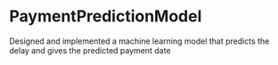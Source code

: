 # PaymentPredictionModel
Designed and implemented a machine learning model that predicts the delay and gives the predicted payment date
